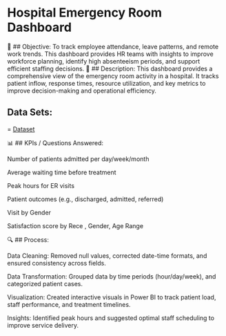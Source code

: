 # Hospital Emergency Room Dashboard
🎯 ## Objective:
To track employee attendance, leave patterns, and remote work trends. This dashboard provides HR teams with insights to improve workforce planning, identify high absenteeism periods, and support efficient staffing decisions.
📄 ## Description:
This dashboard provides a comprehensive view of the emergency room activity in a hospital. It tracks patient inflow, response times, resource utilization, and key metrics to improve decision-making and operational efficiency.

## Data Sets:
= <a href= "https://github.com/Vicky-niazi/Data-Analysis-Projects/blob/main/Hospital%20ER%20(1).csv">Dataset</a>

📊 ## KPIs / Questions Answered:

Number of patients admitted per day/week/month

Average waiting time before treatment

Peak hours for ER visits

Patient outcomes (e.g., discharged, admitted, referred)

Visit by Gender

Satisfaction score by Rece , Gender, Age Range

🔍 ## Process:

Data Cleaning: Removed null values, corrected date-time formats, and ensured consistency across fields.

Data Transformation: Grouped data by time periods (hour/day/week), and categorized patient cases.

Visualization: Created interactive visuals in Power BI to track patient load, staff performance, and treatment timelines.

Insights: Identified peak hours and suggested optimal staff scheduling to improve service delivery.
